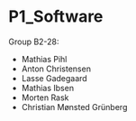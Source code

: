 # P1_Software

Group B2-28:
  * Mathias Pihl
  * Anton Christensen
  * Lasse Gadegaard
  * Mathias Ibsen
  * Morten Rask
  * Christian Mønsted Grünberg
